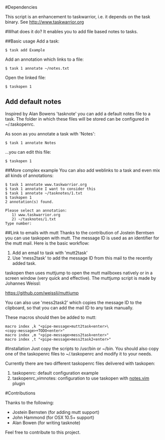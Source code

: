 #Dependencies

This script is an enhancement to taskwarrior, i.e. it depends on the task binary. See http://www.taskwarrior.org

#What does it do?
It enables you to add file based notes to tasks.

##Basic usage
Add a task:

	$ task add Example

Add an annotation which links to a file:

	$ task 1 annotate ~/notes.txt

Open the linked file:

	$ taskopen 1

## Add default notes

Inspired by Alan Bowens 'tasknote' you can add a default notes file to a task. The folder in which these files will be stored
can be configured in ~/.taskopenrc.

As soon as you annotate a task with 'Notes':

	$ task 1 annotate Notes

...you can edit this file:

	$ taskopen 1

##More complex example
You can also add weblinks to a task and even mix all kinds of annotations:
	
	$ task 1 annotate www.taskwarrior.org
	$ task 1 annotate I want to consider this
	$ task 1 annotate ~/tasknotes/1.txt
	$ taskopen 1
	2 annotation(s) found.

	Please select an annotation:
       1) www.taskwarrior.org
       2) ~/tasknotes/1.txt
    Type number: 

##Link to emails with mutt
Thanks to the contribution of Jostein Berntsen you can use taskopen with mutt. The message ID is used as an identifier for the mutt mail. Here is the basic workflow:

1. Add an email to task with 'mutt2task'
1. Use 'mess2task' to add the message ID from this mail to the recently added task.

taskopen then uses muttjump to open the mutt mailboxes natively or in a screen window (very quick and effective). The muttjump script is made by 
Johannes Weissl:

https://github.com/weisslj/muttjump

You can also use 'mess2task2' which copies the message ID to the clipboard, so that you can add the mail ID to any task manually.

These macros should then be added to mutt:

	macro index ,k "<pipe-message>mutt2task<enter>\  
	<copy-message>+TODO<enter>"
	macro index ,m "<pipe-message>mess2task<enter>"
	macro index ,t "<pipe-message>mess2task2<enter>"

#Installation
Just copy the scripts to /usr/bin or ~/bin. You should also copy one of the
taskopenrc files to ~/.taskopenrc and modify it to your needs.

Currently there are two different taskopenrc files delivered with taskopen:

1. taskopenrc: default configuration example
1. taskopenrc_vimnotes: configuration to use taskopen with [notes.vim](http://peterodding.com/code/vim/notes/) plugin

#Contributions

Thanks to the following:

 * Jostein Bernsten (for adding mutt support)
 * John Hammond (for OSX 10.5+ support)
 * Alan Bowen (for writing tasknote)

Feel free to contribute to this project.
